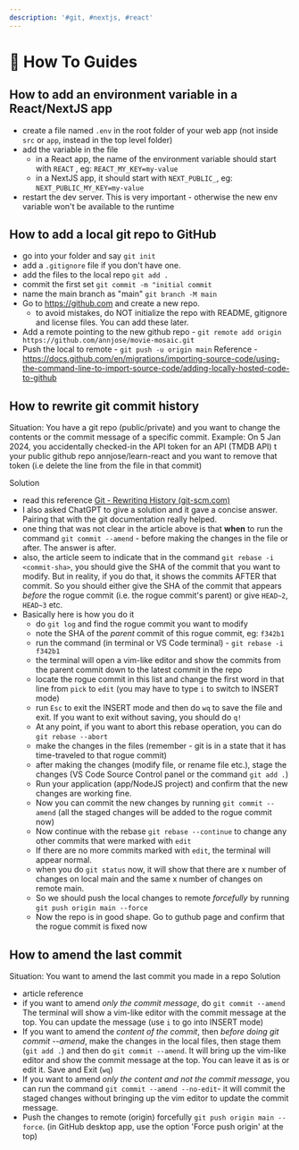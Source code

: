 ```yaml
---
description: '#git, #nextjs, #react'
---
```


# 🎯 How To Guides

## How to add an environment variable in a React/NextJS app

* create a file named `.env` in the root folder of your web app (not inside `src` or `app`, instead in the top level folder)
* add the variable in the file
  * in a React app, the name of the environment variable should start with `REACT` , eg: `REACT_MY_KEY=my-value`
  * in a NextJS app, it should start with `NEXT_PUBLIC_`, eg: `NEXT_PUBLIC_MY_KEY=my-value`
* restart the dev server. This is very important - otherwise the new env variable won't be available to the runtime

## How to add a local git repo to GitHub

* go into your folder and say `git init`
* add a `.gitignore` file if you don't have one.
* add the files to the local repo `git add .`
* commit the first set `git commit -m "initial commit`
* name the main branch as "main" `git branch -M main`
* Go to https://github.com and create a new repo.
  * to avoid mistakes, do NOT initialize the repo with README, gitignore and license files. You can add these later.
* Add a remote pointing to the new github repo - `git remote add origin https://github.com/annjose/movie-mosaic.git`
* Push the local to remote - `git push -u origin main` Reference - https://docs.github.com/en/migrations/importing-source-code/using-the-command-line-to-import-source-code/adding-locally-hosted-code-to-github

## How to rewrite git commit history

Situation: You have a git repo (public/private) and you want to change the contents or the commit message of a specific commit. Example: On 5 Jan 2024, you accidentally checked-in the API token for an API (TMDB API) t your public github repo annjose/learn-react and you want to remove that token (i.e delete the line from the file in that commit)

Solution

* read this reference [Git - Rewriting History (git-scm.com)](https://git-scm.com/book/en/v2/Git-Tools-Rewriting-History)
* I also asked ChatGPT to give a solution and it gave a concise answer. Pairing that with the git documentation really helped.
* one thing that was not clear in the article above is that **when** to run the command `git commit --amend` - before making the changes in the file or after. The answer is after.
* also, the article seem to indicate that in the command `git rebase -i <commit-sha>`, you should give the SHA of the commit that you want to modify. But in reality, if you do that, it shows the commits AFTER that commit. So you should either give the SHA of the commit that appears _before_ the rogue commit (i.e. the rogue commit's parent) or give `HEAD~2`, `HEAD~3` etc.
* Basically here is how you do it
  * do `git log` and find the rogue commit you want to modify
  * note the SHA of the _parent_ commit of this rogue commit, eg: `f342b1`
  * run the command (in terminal or VS Code terminal) - `git rebase -i f342b1`
  * the terminal will open a vim-like editor and show the commits from the parent commit down to the latest commit in the repo
  * locate the rogue commit in this list and change the first word in that line from `pick` to `edit` (you may have to type `i` to switch to INSERT mode)
  * run `Esc` to exit the INSERT mode and then do `wq` to save the file and exit. If you want to exit without saving, you should do `q!`
  * At any point, if you want to abort this rebase operation, you can do `git rebase --abort`
  * make the changes in the files (remember - git is in a state that it has time-traveled to that rogue commit)
  * after making the changes (modify file, or rename file etc.), stage the changes (VS Code Source Control panel or the command `git add .`)
  * Run your application (app/NodeJS project) and confirm that the new changes are working fine.
  * Now you can commit the new changes by running `git commit --amend` (all the staged changes will be added to the rogue commit now)
  * Now continue with the rebase `git rebase --continue` to change any other commits that were marked with `edit`
  * If there are no more commits marked with `edit`, the terminal will appear normal.
  * when you do `git status` now, it will show that there are x number of changes on local main and the same x number of changes on remote main.
  * So we should push the local changes to remote _forcefully_ by running `git push origin main --force`
  * Now the repo is in good shape. Go to guthub page and confirm that the rogue commit is fixed now

## How to amend the last commit

Situation: You want to amend the last commit you made in a repo Solution

* article reference
* if you want to amend _only the commit message_, do `git commit --amend` The terminal will show a vim-like editor with the commit message at the top. You can update the message (use `i` to go into INSERT mode)
* If you want to amend the _content of the commit_, then _before doing git commit --amend_, make the changes in the local files, then stage them (`git add .`) and then do `git commit --amend`. It will bring up the vim-like editor and show the commit message at the top. You can leave it as is or edit it. Save and Exit (`wq`)
* If you want to amend _only the content and not the commit message_, you can run the command `git commit --amend --no-edit`- it will commit the staged changes without bringing up the vim editor to update the commit message.
* Push the changes to remote (origin) forcefully `git push origin main --force`. (in GitHub desktop app, use the option 'Force push origin' at the top)

